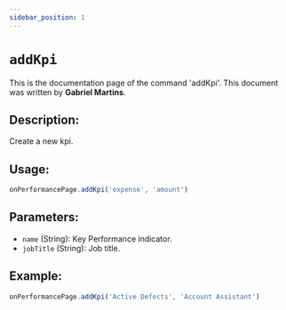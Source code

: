 ```yaml
---
sidebar_position: 1
---
```


# `addKpi`

This is the documentation page of the command 'addKpi'. This document was written by **Gabriel Martins**.

## Description:

Create a new kpi.

## Usage:

```js
onPerformancePage.addKpi('expense', 'amount')
```

## Parameters:

- `name` (String): Key Performance indicator.
- `jobTitle` (String): Job title.

## Example:

```js
onPerformancePage.addKpi('Active Defects', 'Account Assistant')
```